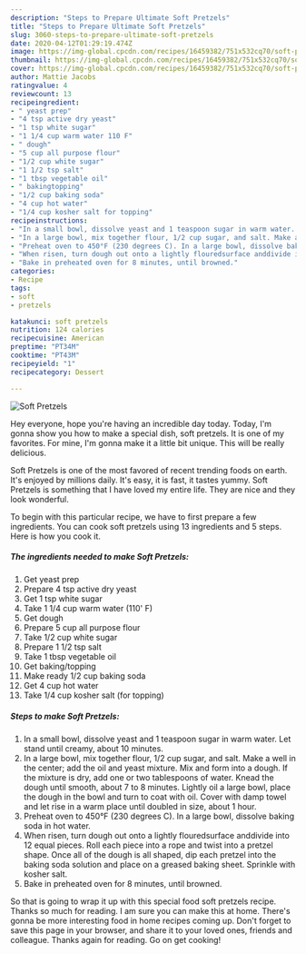 ```yaml
---
description: "Steps to Prepare Ultimate Soft Pretzels"
title: "Steps to Prepare Ultimate Soft Pretzels"
slug: 3060-steps-to-prepare-ultimate-soft-pretzels
date: 2020-04-12T01:29:19.474Z
image: https://img-global.cpcdn.com/recipes/16459382/751x532cq70/soft-pretzels-recipe-main-photo.jpg
thumbnail: https://img-global.cpcdn.com/recipes/16459382/751x532cq70/soft-pretzels-recipe-main-photo.jpg
cover: https://img-global.cpcdn.com/recipes/16459382/751x532cq70/soft-pretzels-recipe-main-photo.jpg
author: Mattie Jacobs
ratingvalue: 4
reviewcount: 13
recipeingredient:
- " yeast prep"
- "4 tsp active dry yeast"
- "1 tsp white sugar"
- "1 1/4 cup warm water 110 F"
- " dough"
- "5 cup all purpose flour"
- "1/2 cup white sugar"
- "1 1/2 tsp salt"
- "1 tbsp vegetable oil"
- " bakingtopping"
- "1/2 cup baking soda"
- "4 cup hot water"
- "1/4 cup kosher salt for topping"
recipeinstructions:
- "In a small bowl, dissolve yeast and 1 teaspoon sugar in warm water. Let stand until creamy, about 10 minutes."
- "In a large bowl, mix together flour, 1/2 cup sugar, and salt. Make a well in the center; add the oil and yeast mixture. Mix and form into a dough. If the mixture is dry, add one or two tablespoons of water. Knead the dough until smooth, about 7 to 8 minutes. Lightly oil a large bowl, place the dough in the bowl and turn to coat with oil. Cover with damp towel and let rise in a warm place until doubled in size, about 1 hour."
- "Preheat oven to 450°F (230 degrees C). In a large bowl, dissolve baking soda in hot water."
- "When risen, turn dough out onto a lightly flouredsurface anddivide into 12 equal pieces. Roll each piece into a rope and twist into a pretzel shape. Once all of the dough is all shaped, dip each pretzel into the baking soda solution and place on a greased baking sheet. Sprinkle with kosher salt."
- "Bake in preheated oven for 8 minutes, until browned."
categories:
- Recipe
tags:
- soft
- pretzels

katakunci: soft pretzels 
nutrition: 124 calories
recipecuisine: American
preptime: "PT34M"
cooktime: "PT43M"
recipeyield: "1"
recipecategory: Dessert

---
```



![Soft Pretzels](https://img-global.cpcdn.com/recipes/16459382/751x532cq70/soft-pretzels-recipe-main-photo.jpg)

Hey everyone, hope you're having an incredible day today. Today, I'm gonna show you how to make a special dish, soft pretzels. It is one of my favorites. For mine, I'm gonna make it a little bit unique. This will be really delicious.



Soft Pretzels is one of the most favored of recent trending foods on earth. It's enjoyed by millions daily. It's easy, it is fast, it tastes yummy. Soft Pretzels is something that I have loved my entire life. They are nice and they look wonderful.


To begin with this particular recipe, we have to first prepare a few ingredients. You can cook soft pretzels using 13 ingredients and 5 steps. Here is how you cook it.

<!--inarticleads1-->

##### The ingredients needed to make Soft Pretzels:

1. Get  yeast prep
1. Prepare 4 tsp active dry yeast
1. Get 1 tsp white sugar
1. Take 1 1/4 cup warm water (110&#39; F)
1. Get  dough
1. Prepare 5 cup all purpose flour
1. Take 1/2 cup white sugar
1. Prepare 1 1/2 tsp salt
1. Take 1 tbsp vegetable oil
1. Get  baking/topping
1. Make ready 1/2 cup baking soda
1. Get 4 cup hot water
1. Take 1/4 cup kosher salt (for topping)




<!--inarticleads2-->

##### Steps to make Soft Pretzels:

1. In a small bowl, dissolve yeast and 1 teaspoon sugar in warm water. Let stand until creamy, about 10 minutes.
1. In a large bowl, mix together flour, 1/2 cup sugar, and salt. Make a well in the center; add the oil and yeast mixture. Mix and form into a dough. If the mixture is dry, add one or two tablespoons of water. Knead the dough until smooth, about 7 to 8 minutes. Lightly oil a large bowl, place the dough in the bowl and turn to coat with oil. Cover with damp towel and let rise in a warm place until doubled in size, about 1 hour.
1. Preheat oven to 450°F (230 degrees C). In a large bowl, dissolve baking soda in hot water.
1. When risen, turn dough out onto a lightly flouredsurface anddivide into 12 equal pieces. Roll each piece into a rope and twist into a pretzel shape. Once all of the dough is all shaped, dip each pretzel into the baking soda solution and place on a greased baking sheet. Sprinkle with kosher salt.
1. Bake in preheated oven for 8 minutes, until browned.




So that is going to wrap it up with this special food soft pretzels recipe. Thanks so much for reading. I am sure you can make this at home. There's gonna be more interesting food in home recipes coming up. Don't forget to save this page in your browser, and share it to your loved ones, friends and colleague. Thanks again for reading. Go on get cooking!
